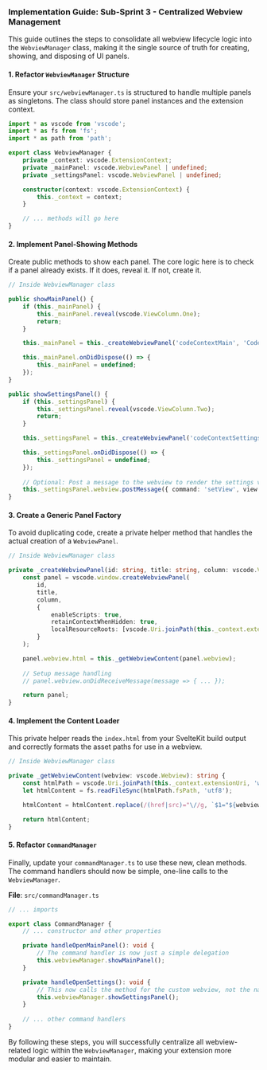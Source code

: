 ### Implementation Guide: Sub-Sprint 3 - Centralized Webview Management

This guide outlines the steps to consolidate all webview lifecycle logic into the `WebviewManager` class, making it the single source of truth for creating, showing, and disposing of UI panels.

#### 1. Refactor `WebviewManager` Structure

Ensure your `src/webviewManager.ts` is structured to handle multiple panels as singletons. The class should store panel instances and the extension context.

```typescript
import * as vscode from 'vscode';
import * as fs from 'fs';
import * as path from 'path';

export class WebviewManager {
    private _context: vscode.ExtensionContext;
    private _mainPanel: vscode.WebviewPanel | undefined;
    private _settingsPanel: vscode.WebviewPanel | undefined;

    constructor(context: vscode.ExtensionContext) {
        this._context = context;
    }

    // ... methods will go here
}
```

#### 2. Implement Panel-Showing Methods

Create public methods to show each panel. The core logic here is to check if a panel already exists. If it does, reveal it. If not, create it.

```typescript
// Inside WebviewManager class

public showMainPanel() {
    if (this._mainPanel) {
        this._mainPanel.reveal(vscode.ViewColumn.One);
        return;
    }

    this._mainPanel = this._createWebviewPanel('codeContextMain', 'Code Context', vscode.ViewColumn.One);

    this._mainPanel.onDidDispose(() => {
        this._mainPanel = undefined;
    });
}

public showSettingsPanel() {
    if (this._settingsPanel) {
        this._settingsPanel.reveal(vscode.ViewColumn.Two);
        return;
    }

    this._settingsPanel = this._createWebviewPanel('codeContextSettings', 'Code Context Settings', vscode.ViewColumn.Two);

    this._settingsPanel.onDidDispose(() => {
        this._settingsPanel = undefined;
    });
    
    // Optional: Post a message to the webview to render the settings view
    this._settingsPanel.webview.postMessage({ command: 'setView', view: 'settings' });
}
```

#### 3. Create a Generic Panel Factory

To avoid duplicating code, create a private helper method that handles the actual creation of a `WebviewPanel`.

```typescript
// Inside WebviewManager class

private _createWebviewPanel(id: string, title: string, column: vscode.ViewColumn): vscode.WebviewPanel {
    const panel = vscode.window.createWebviewPanel(
        id,
        title,
        column,
        {
            enableScripts: true,
            retainContextWhenHidden: true,
            localResourceRoots: [vscode.Uri.joinPath(this._context.extensionUri, 'webview', 'build')]
        }
    );

    panel.webview.html = this._getWebviewContent(panel.webview);
    
    // Setup message handling
    // panel.webview.onDidReceiveMessage(message => { ... });

    return panel;
}
```

#### 4. Implement the Content Loader

This private helper reads the `index.html` from your SvelteKit build output and correctly formats the asset paths for use in a webview.

```typescript
// Inside WebviewManager class

private _getWebviewContent(webview: vscode.Webview): string {
    const htmlPath = vscode.Uri.joinPath(this._context.extensionUri, 'webview', 'build', 'index.html');
    let htmlContent = fs.readFileSync(htmlPath.fsPath, 'utf8');

    htmlContent = htmlContent.replace(/(href|src)="\//g, `$1="${webview.asWebviewUri(vscode.Uri.joinPath(this._context.extensionUri, 'webview', 'build'))}/`);

    return htmlContent;
}
```

#### 5. Refactor `CommandManager`

Finally, update your `commandManager.ts` to use these new, clean methods. The command handlers should now be simple, one-line calls to the `WebviewManager`.

**File**: `src/commandManager.ts`
```typescript
// ... imports

export class CommandManager {
    // ... constructor and other properties

    private handleOpenMainPanel(): void {
        // The command handler is now just a simple delegation
        this.webviewManager.showMainPanel();
    }

    private handleOpenSettings(): void {
        // This now calls the method for the custom webview, not the native one
        this.webviewManager.showSettingsPanel();
    }
    
    // ... other command handlers
}
```

By following these steps, you will successfully centralize all webview-related logic within the `WebviewManager`, making your extension more modular and easier to maintain.
